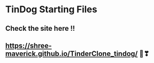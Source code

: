 # TinDog Starting Files
## Check the site here !!
## https://shree-maverick.github.io/TinderClone_tindog/ 🐶❣
